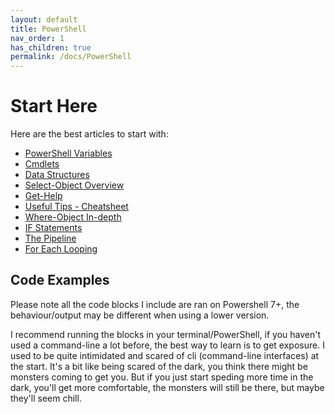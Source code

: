 ```yaml
---
layout: default
title: PowerShell
nav_order: 1
has_children: true
permalink: /docs/PowerShell
---
```


# Start Here
Here are the best articles to start with:

- [PowerShell Variables]
- [Cmdlets]
- [Data Structures]
- [Select-Object Overview]
- [Get-Help]
- [Useful Tips - Cheatsheet]
- [Where-Object In-depth]
- [IF Statements]
- [The Pipeline]
- [For Each Looping]

## Code Examples
Please note all the code blocks I include are ran on Powershell 7+, the behaviour/output may be different when using a lower version.

I recommend running the blocks in your terminal/PowerShell, if you haven't used a command-line a lot before, the best way to learn is to get exposure. I used to be quite intimidated and scared of cli (command-line interfaces) at the start. It's a bit like being scared of the dark, you think there might be monsters coming to get you. But if you just start speding more time in the dark, you'll get more comfortable, the monsters will still be there, but maybe they'll seem chill. 

[PowerShell Variables]: https://kasmichta.github.io/hjkl/pages/PowerShell/variables.html
[Cmdlets]: https://kasmichta.github.io/hjkl/pages/PowerShell/cmdlets.html
[Data Structures]: https://kasmichta.github.io/hjkl/pages/PowerShell/data-structures.html
[Select-Object Overview]: https://kasmichta.github.io/hjkl/pages/PowerShell/select-object.html
[Get-Help]: https://kasmichta.github.io/hjkl/pages/PowerShell/get-help.html
[Useful Tips - Cheatsheet]: https://kasmichta.github.io/hjkl/pages/PowerShell/cheatsheet.html
[Where-Object In-depth]: https://kasmichta.github.io/hjkl/pages/PowerShell/where-object.html
[IF Statements]: https://kasmichta.github.io/hjkl/pages/PowerShell/if-else.html
[The Pipeline]: https://kasmichta.github.io/hjkl/pages/PowerShell/pipeline.html
[For Each Looping]: https://kasmichta.github.io/hjkl/pages/PowerShell/foreach.html
